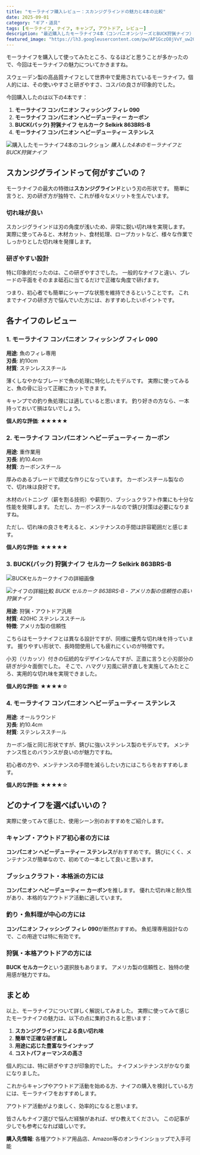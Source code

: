 ```yaml
---
title: "モーラナイフ購入レビュー：スカンジグラインドの魅力と4本の比較"
date: 2025-09-01
category: "ギア・道具"
tags: [モーラナイフ, ナイフ, キャンプ, アウトドア, レビュー]
description: "最近購入したモーラナイフ4本（コンパニオンシリーズとBUCK狩猟ナイフ）の詳細レビュー。スカンジグラインドの切れ味と研ぎやすさについて"
featured_image: "https://lh3.googleusercontent.com/pw/AP1GczO8jVvY_uw2GmvpSAS-uPGvvj7_dVOG3K82LqRbYjTWsPzmx7x7PMiBykylAlIAMfSy7eYLRZjez5Ih3-UzNWX490418ckalY7sHnIVD8TKX8Ingn2lomo00oy6iP3sGEtdqdLpmHgUsfruB-WIORdKwg=s800-no-gm?authuser=0"
---
```


<!-- モーラナイフ写真: https://photos.app.goo.gl/zSZaH59H8htqxdwu7 -->

モーラナイフを購入して使ってみたところ、なるほどと思うことが多かったので、今回はモーラナイフの魅力についてかきますね。

スウェーデン製の高品質ナイフとして世界中で愛用されているモーラナイフ。個人的には、その使いやすさと研ぎやすさ、コスパの良さが印象的でした。

今回購入したのは以下の4本です：

1. **モーラナイフ コンパニオン フィッシング フィレ 090**
2. **モーラナイフ コンパニオン ヘビーデューティー カーボン**
3. **BUCK(バック) 狩猟ナイフ セルカーク Selkirk 863BRS-B**
4. **モーラナイフ コンパニオン ヘビーデューティー ステンレス**

![購入したモーラナイフ4本のコレクション](https://lh3.googleusercontent.com/pw/AP1GczO8jVvY_uw2GmvpSAS-uPGvvj7_dVOG3K82LqRbYjTWsPzmx7x7PMiBykylAlIAMfSy7eYLRZjez5Ih3-UzNWX490418ckalY7sHnIVD8TKX8Ingn2lomo00oy6iP3sGEtdqdLpmHgUsfruB-WIORdKwg=s800-no-gm?authuser=0)
*購入した4本のモーラナイフとBUCK狩猟ナイフ*

## スカンジグラインドって何がすごいの？

モーラナイフの最大の特徴は**スカンジグラインド**という刃の形状です。
簡単に言うと、刃の研ぎ方が独特で、これが様々なメリットを生んでいます。

### 切れ味が良い
スカンジグラインドは刃の角度が浅いため、非常に鋭い切れ味を実現します。
実際に使ってみると、木材カット、食材処理、ロープカットなど、様々な作業でしっかりとした切れ味を発揮します。

### 研ぎやすい設計
特に印象的だったのは、この研ぎやすさでした。
一般的なナイフと違い、ブレードの平面をそのまま砥石に当てるだけで正確な角度で研げます。

つまり、初心者でも簡単にシャープな状態を維持できるということです。
これまでナイフの研ぎ方で悩んでいた方には、おすすめしたいポイントです。

## 各ナイフのレビュー

### 1. モーラナイフ コンパニオン フィッシング フィレ 090

**用途**: 魚のフィレ専用  
**刃長**: 約10cm  
**材質**: ステンレススチール

薄くしなやかなブレードで魚の処理に特化したモデルです。
実際に使ってみると、魚の骨に沿って正確にカットできます。

キャンプでの釣り魚処理には適していると思います。
釣り好きの方なら、一本持っておいて損はないでしょう。

**個人的な評価**: ★★★★★

### 2. モーラナイフ コンパニオン ヘビーデューティー カーボン

**用途**: 重作業用  
**刃長**: 約10.4cm  
**材質**: カーボンスチール

厚みのあるブレードで頑丈な作りになっています。
カーボンスチール製なので、切れ味は良好です。

木材のバトニング（薪を割る技術）や薪割り、ブッシュクラフト作業にも十分な性能を発揮します。
ただし、カーボンスチールなので錆び対策は必要になりますね。

ただし、切れ味の良さを考えると、メンテナンスの手間は許容範囲だと感じます。

**個人的な評価**: ★★★★★

### 3. BUCK(バック) 狩猟ナイフ セルカーク Selkirk 863BRS-B

![BUCKセルカークナイフの詳細画像](https://lh3.googleusercontent.com/pw/AP1GczOFe6q9UjCFpr4AW32S-WmMd-AaPcxv7F1bOWopwnX-coJJ0ap6BK96Y--gO4kyof4WYXvvU7ttyqRxxyZphrVuAWcpXoMuFLl3O_e_Pz-3R29_grP9Ec6PT6S30ui-mVi9qa56jBAr25CREoG8EV0Y4w=s800-no-gm?authuser=0)

![ナイフの詳細比較](https://lh3.googleusercontent.com/pw/AP1GczN1nB6abVqJc5i4Xe24QyVEdBiW6KrIsLuaPcvvLMa3x3G0YkScQKyIqfosa8KCXIa7A9_VTJhccX7ccIdP_K4fNlamFlnDqOEmrap9ofKZvHsngELQ2QW15CvVd_61fw4zabIfyRPHsIzIAGrp4JEbyg=s800-no-gm?authuser=0)
*BUCK セルカーク 863BRS-B - アメリカ製の信頼性の高い狩猟ナイフ*

**用途**: 狩猟・アウトドア汎用  
**材質**: 420HC ステンレススチール  
**特徴**: アメリカ製の信頼性

こちらはモーラナイフとは異なる設計ですが、同様に優秀な切れ味を持っています。
握りやすい形状で、長時間使用しても疲れにくいのが特徴です。

小刃（リカッソ）付きの伝統的なデザインなんですが、正直に言うと小刃部分の研ぎが少々面倒でした。
そこで、ハマグリ刃風に研ぎ直しを実施してみたところ、実用的な切れ味を実現できました。

**個人的な評価**: ★★★★☆

### 4. モーラナイフ コンパニオン ヘビーデューティー ステンレス

**用途**: オールラウンド  
**刃長**: 約10.4cm  
**材質**: ステンレススチール

カーボン版と同じ形状ですが、錆びに強いステンレス製のモデルです。
メンテナンス性とのバランスが良いのが魅力ですね。

初心者の方や、メンテナンスの手間を減らしたい方にはこちらをおすすめします。

**個人的な評価**: ★★★★☆

## どのナイフを選べばいいの？

実際に使ってみて感じた、使用シーン別のおすすめをご紹介します。

### キャンプ・アウトドア初心者の方には
**コンパニオン ヘビーデューティー ステンレス**がおすすめです。
錆びにくく、メンテナンスが簡単なので、初めての一本として良いと思います。

### ブッシュクラフト・本格派の方には
**コンパニオン ヘビーデューティー カーボン**を推します。
優れた切れ味と耐久性があり、本格的なアウトドア活動に適しています。

### 釣り・魚料理が中心の方には
**コンパニオン フィッシング フィレ 090**が断然おすすめ。
魚処理専用設計なので、この用途では特に有効です。

### 狩猟・本格アウトドアの方には
**BUCK セルカーク**という選択肢もあります。
アメリカ製の信頼性と、独特の使用感が魅力ですね。

## まとめ

以上、モーラナイフについて詳しく解説してみました。
実際に使ってみて感じたモーラナイフの魅力は、以下の点に集約されると思います：

1. **スカンジグラインドによる良い切れ味**
2. **簡単で正確な研ぎ直し**
3. **用途に応じた豊富なラインナップ**
4. **コストパフォーマンスの高さ**

個人的には、特に研ぎやすさが印象的でした。
ナイフメンテナンスがかなり楽になりました。

これからキャンプやアウトドア活動を始める方、ナイフの購入を検討している方には、モーラナイフをおすすめします。

アウトドア活動がより楽しく、効率的になると思います。

皆さんもナイフ選びで悩んだ経験があれば、ぜひ教えてください。
この記事が少しでも参考になれば嬉しいです。

**購入先情報**: 各種アウトドア用品店、Amazon等のオンラインショップで入手可能